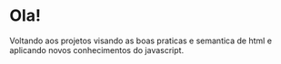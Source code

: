 # Ola!

Voltando aos projetos visando as boas praticas e semantica de html e aplicando novos conhecimentos do javascript.
